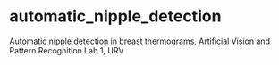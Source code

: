 # automatic_nipple_detection
Automatic nipple detection in breast thermograms, Artificial Vision and Pattern Recognition Lab 1, URV
